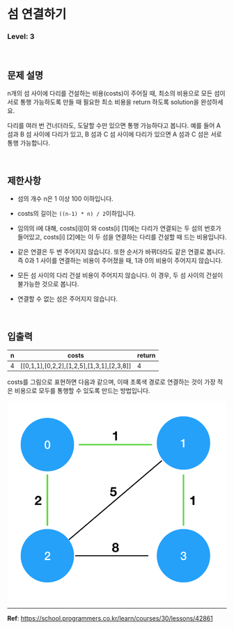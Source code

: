 # 섬 연결하기

### Level: 3

<br>

## 문제 설명

n개의 섬 사이에 다리를 건설하는 비용(costs)이 주어질 때, 최소의 비용으로 모든 섬이 서로 통행 가능하도록 만들 때 필요한 최소 비용을 return 하도록 solution을 완성하세요.

다리를 여러 번 건너더라도, 도달할 수만 있으면 통행 가능하다고 봅니다. 예를 들어 A 섬과 B 섬 사이에 다리가 있고, B 섬과 C 섬 사이에 다리가 있으면 A 섬과 C 섬은 서로 통행 가능합니다.

<br>

## 제한사항

- 섬의 개수 n은 1 이상 100 이하입니다.

- costs의 길이는 `((n-1) * n) / 2`이하입니다.

- 임의의 i에 대해, costs[i][0] 와 costs[i] [1]에는 다리가
연결되는 두 섬의 번호가 들어있고, costs[i] [2]에는 이 두 섬을 연결하는 다리를 건설할 때 드는 비용입니다.

- 같은 연결은 두 번 주어지지 않습니다. 또한 순서가 바뀌더라도 같은 연결로 봅니다. 즉 0과 1 사이를 연결하는 비용이 주어졌을 때, 1과 0의 비용이 주어지지 않습니다.

- 모든 섬 사이의 다리 건설 비용이 주어지지 않습니다. 이 경우, 두 섬 사이의 건설이 불가능한 것으로 봅니다.

- 연결할 수 없는 섬은 주어지지 않습니다.

<br>

## 입출력

| n | costs | return |
| - | ----- | ------ |
| 4 | [[0,1,1],[0,2,2],[1,2,5],[1,3,1],[2,3,8]] | 4 |

costs를 그림으로 표현하면 다음과 같으며, 이때 초록색 경로로 연결하는 것이 가장 적은 비용으로 모두를 통행할 수 있도록 만드는 방법입니다.

<img src="./exam_1.png" alt="exam_1" />

---

**Ref**: https://school.programmers.co.kr/learn/courses/30/lessons/42861